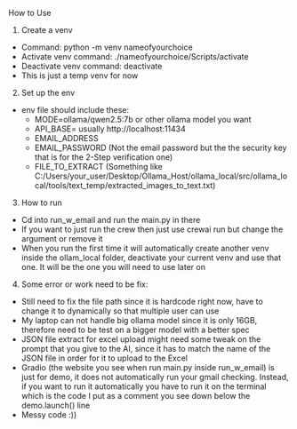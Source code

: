 How to Use

1. Create a venv
- Command: python -m venv nameofyourchoice
- Activate venv command: ./nameofyourchoice/Scripts/activate
- Deactivate venv command: deactivate
- This is just a temp venv for now

2. Set up the env
- env file should include these:
    + MODE=ollama/qwen2.5:7b or other ollama model you want            
    + API_BASE=     usually http://localhost:11434
    + EMAIL_ADDRESS
    + EMAIL_PASSWORD (Not the email password but the the security key that is for the 2-Step verification one)
    + FILE_TO_EXTRACT (Something like C:/Users/your_user/Desktop/Ollama_Host/ollama_local/src/ollama_local/tools/text_temp/extracted_images_to_text.txt)

3. How to run
- Cd into run_w_email and run the main.py in there
- If you want to just run the crew then just use crewai run but change the argument or remove it
- When you run the first time it will automatically create another venv inside the ollam_local folder, deactivate your current venv and use that one. It will be the one you will need to use later on

4. Some error or work need to be fix:
- Still need to fix the file path since it is hardcode right now, have to change it to dynamically so that multiple user can use
- My laptop can not handle big ollama model since it is only 16GB, therefore need to be test on a bigger model with a better spec
- JSON file extract for excel upload might need some tweak on the prompt that you give to the AI, since it has to match the name of the JSON file in order for it to upload to the Excel
- Gradio (the website you see when run main.py inside run_w_email) is just for demo, it does not automatically run your gmail checking. Instead, if you want to run it automatically you have to run it on the terminal which is the code I put as a comment you see down below the demo.launch() line
- Messy code :))

